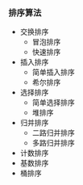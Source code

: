 ### 排序算法

* 交换排序
  * 冒泡排序
  * 快速排序
* 插入排序
  * 简单插入排序
  * 希尔排序
* 选择排序
  * 简单选择排序
  * 堆排序
* 归并排序
  * 二路归并排序
  * 多路归并排序
* 计数排序
* 基数排序
* 桶排序

